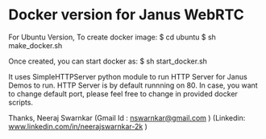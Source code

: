 Docker version for Janus WebRTC
===============================

For Ubuntu Version, 
To create docker image:
$ cd ubuntu
$ sh make_docker.sh

Once created, you can start docker as:
$ sh start_docker.sh


It uses SimpleHTTPServer python module to run HTTP Server for Janus Demos to run.
HTTP Server is by default runnning on 80.
In case, you want to change default port, please feel free to change in provided
docker scripts.

Thanks,
Neeraj Swarnkar
(Gmail Id : nswarnkar@gmail.com ) 
(Linkedin: www.linkedin.com/in/neerajswarnkar-2k )

